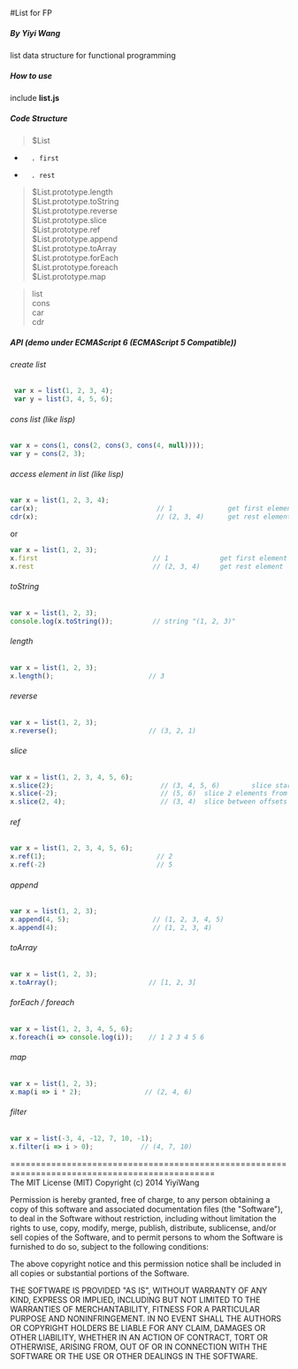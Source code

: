 #List for FP
##### By Yiyi Wang    
list data structure for functional programming

##### How to use
include <strong> list.js </strong>
##### Code Structure
> $List   
*       . first
*       . rest  
> $List.prototype.length  
> $List.prototype.toString  
> $List.prototype.reverse  
> $List.prototype.slice  
> $List.prototype.ref  
> $List.prototype.append  
> $List.prototype.toArray      
> $List.prototype.forEach    
> $List.prototype.foreach      
> $List.prototype.map      

> list  
> cons  
> car  
> cdr  

##### API (demo under ECMAScript 6 (ECMAScript 5 Compatible))
###### create list  
```javascript
 var x = list(1, 2, 3, 4);
 var y = list(3, 4, 5, 6);
```
###### cons list (like lisp)
```javascript
var x = cons(1, cons(2, cons(3, cons(4, null))));
var y = cons(2, 3);
```

###### access element in list (like lisp)
```javascript
var x = list(1, 2, 3, 4);
car(x);                              // 1              get first element
cdr(x);                              // (2, 3, 4)      get rest elements
```
  or
```javascript
var x = list(1, 2, 3);
x.first                             // 1             get first element
x.rest                              // (2, 3, 4)     get rest element
```
###### toString
```javascript
var x = list(1, 2, 3);
console.log(x.toString());          // string "(1, 2, 3)"          
```
###### length
```javascript
var x = list(1, 2, 3);
x.length();                        // 3
```
###### reverse
```javascript
var x = list(1, 2, 3);
x.reverse();                       // (3, 2, 1)
```
###### slice
```javascript
var x = list(1, 2, 3, 4, 5, 6);
x.slice(2);                           // (3, 4, 5, 6)        slice starting from 2
x.slice(-2);                          // (5, 6)  slice 2 elements from end
x.slice(2, 4);                        // (3, 4)  slice between offsets 2 and 4  [2, 4)
```

###### ref
```javascript
var x = list(1, 2, 3, 4, 5, 6);
x.ref(1);                            // 2
x.ref(-2)                            // 5
```
###### append
```javascript
var x = list(1, 2, 3); 
x.append(4, 5);                     // (1, 2, 3, 4, 5)
x.append(4);                        // (1, 2, 3, 4)
```

###### toArray
```javascript
var x = list(1, 2, 3);
x.toArray();                       // [1, 2, 3]
```

###### forEach / foreach
```javascript
var x = list(1, 2, 3, 4, 5, 6);
x.foreach(i => console.log(i));    // 1 2 3 4 5 6
```

###### map
```javascript
var x = list(1, 2, 3);
x.map(i => i * 2);                // (2, 4, 6)
```

###### filter
```javascript
var x = list(-3, 4, -12, 7, 10, -1);
x.filter(i => i > 0);            // (4, 7, 10)
```
==============================================================================================  
The MIT License (MIT)
Copyright (c) 2014 YiyiWang

Permission is hereby granted, free of charge, to any person obtaining a copy
of this software and associated documentation files (the "Software"), to deal
in the Software without restriction, including without limitation the rights
to use, copy, modify, merge, publish, distribute, sublicense, and/or sell
copies of the Software, and to permit persons to whom the Software is
furnished to do so, subject to the following conditions:

The above copyright notice and this permission notice shall be included in
all copies or substantial portions of the Software.

THE SOFTWARE IS PROVIDED "AS IS", WITHOUT WARRANTY OF ANY KIND, EXPRESS OR
IMPLIED, INCLUDING BUT NOT LIMITED TO THE WARRANTIES OF MERCHANTABILITY,
FITNESS FOR A PARTICULAR PURPOSE AND NONINFRINGEMENT. IN NO EVENT SHALL THE
AUTHORS OR COPYRIGHT HOLDERS BE LIABLE FOR ANY CLAIM, DAMAGES OR OTHER
LIABILITY, WHETHER IN AN ACTION OF CONTRACT, TORT OR OTHERWISE, ARISING FROM,
OUT OF OR IN CONNECTION WITH THE SOFTWARE OR THE USE OR OTHER DEALINGS IN
THE SOFTWARE.
